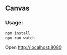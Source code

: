 ## Canvas

### Usage:

```bash
npm install
npm run watch
```

Open [http://localhost:8080](http://localhost:8080)

